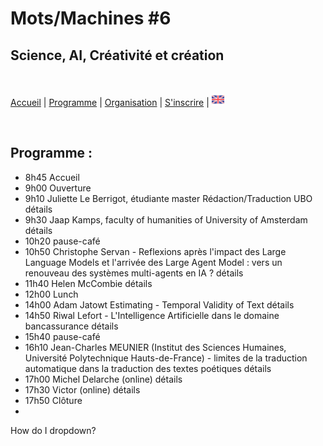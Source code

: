 # Mots/Machines #6 
## Science, AI, Créativité et création

<br>

[Accueil](https://motsmachines.github.io/2024/fr) | [Programme](https://motsmachines.github.io/2024/fr/program) | [Organisation](https://motsmachines.github.io/2024/fr/orga) | [S'inscrire](https://motsmachines.github.io/2024/fr/registration) | [<img src="EN.png" width="20">](https://motsmachines.github.io/2024/en/program)

<br>

## Programme :

- 8h45 Accueil
- 9h00 Ouverture
- <div class="presenter">9h10 Juliette Le Berrigot, étudiante master Rédaction/Traduction UBO  <details style="display: inline-block"> <summary> détails </summary>aaaaaa </details><div>
- 9h30 Jaap Kamps, faculty of humanities of University of Amsterdam <details> <summary> détails </summary>aaaaaa </details>
- 10h20 pause-café
- 10h50 Christophe Servan - Reflexions après l'impact des Large Language Models et l'arrivée des Large Agent Model : vers un renouveau des systèmes multi-agents en IA ? <details> <summary> détails </summary>aaaaaa </details>
- 11h40 Helen McCombie <details> <summary> détails </summary>aaaaaa </details>
- 12h00 Lunch
- 14h00 Adam Jatowt Estimating - Temporal Validity of Text <details> <summary> détails </summary>aaaaaa </details>
- 14h50 Riwal Lefort - L'Intelligence Artificielle dans le domaine bancassurance <details> <summary> détails </summary>aaaaaa </details>
- 15h40 pause-café
- 16h10 Jean-Charles MEUNIER (Institut des Sciences Humaines, Université Polytechnique Hauts-de-France) - limites de la traduction automatique dans la traduction des textes poétiques <details> <summary> détails </summary>aaaaaa </details>
- 17h00 Michel Delarche (online) <details> <summary> détails </summary>aaaaaa </details>
- 17h30 Victor (online) <details> <summary> détails </summary>aaaaaa </details>
- 17h50 Clôture
- 
<details>
<summary>How do I dropdown?</summary>
<br>
This is how you dropdown.
</details>

<style>
.presenter {
  display: inline;
} 
 
details {
  display: inline;
}

summary {
  display: inline;
}

details[open] summary {
  display: none;
}
</style>
